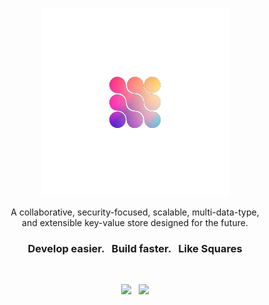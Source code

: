 
<br>

<p align="center">
    <a href="https://squaredb.vercel.app" target="_blank">
        <img width="300" src="https://raw.githubusercontent.com/square-db/square-db/main/img/logo.png" alt="SquareDb Logo">
    </a>
</p>

<p align="center">
    A collaborative, security-focused, scalable, multi-data-type, <br /> and extensible key-value store designed for the future.
</p>

<h3 align="center">Develop easier. &nbsp; Build faster. &nbsp; Like Squares</h3>

<br>

<p align="center">
    <a href="https://twitter.com/square_db"><img src="https://img.shields.io/badge/twitter-follow_us-1d9bf0.svg?style=flat-square"></a>
    &nbsp;
    <a href="https://dev.to/square_db"><img src="https://img.shields.io/badge/dev-join_us-86f7b7.svg?style=flat-square"></a>
</p>

